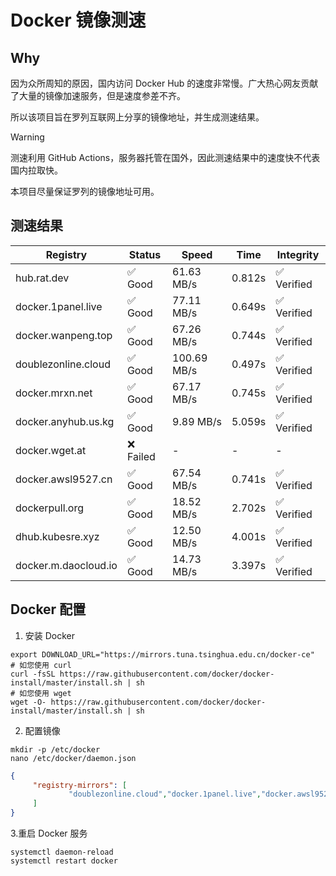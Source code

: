 # Docker 镜像测速

## Why

因为众所周知的原因，国内访问 Docker Hub 的速度非常慢。广大热心网友贡献了大量的镜像加速服务，但是速度参差不齐。


所以该项目旨在罗列互联网上分享的镜像地址，并生成测速结果。

> [!WARNING]
> 测速利用 GitHub Actions，服务器托管在国外，因此测速结果中的速度快不代表国内拉取快。
>

本项目尽量保证罗列的镜像地址可用。

## 测速结果

| Registry | Status | Speed | Time | Integrity |
|----------|--------|-------|------|-----------|
| hub.rat.dev | ✅ Good | 61.63 MB/s | 0.812s | ✅ Verified |
| docker.1panel.live | ✅ Good | 77.11 MB/s | 0.649s | ✅ Verified |
| docker.wanpeng.top | ✅ Good | 67.26 MB/s | 0.744s | ✅ Verified |
| doublezonline.cloud | ✅ Good | 100.69 MB/s | 0.497s | ✅ Verified |
| docker.mrxn.net | ✅ Good | 67.17 MB/s | 0.745s | ✅ Verified |
| docker.anyhub.us.kg | ✅ Good | 9.89 MB/s | 5.059s | ✅ Verified |
| docker.wget.at | ❌ Failed | - | - | - |
| docker.awsl9527.cn | ✅ Good | 67.54 MB/s | 0.741s | ✅ Verified |
| dockerpull.org | ✅ Good | 18.52 MB/s | 2.702s | ✅ Verified |
| dhub.kubesre.xyz | ✅ Good | 12.50 MB/s | 4.001s | ✅ Verified |
| docker.m.daocloud.io | ✅ Good | 14.73 MB/s | 3.397s | ✅ Verified |

## Docker 配置

1. 安装 Docker
```shell
export DOWNLOAD_URL="https://mirrors.tuna.tsinghua.edu.cn/docker-ce"
# 如您使用 curl
curl -fsSL https://raw.githubusercontent.com/docker/docker-install/master/install.sh | sh
# 如您使用 wget
wget -O- https://raw.githubusercontent.com/docker/docker-install/master/install.sh | sh
```

2. 配置镜像

```shell
mkdir -p /etc/docker
nano /etc/docker/daemon.json
```

```json
{
     "registry-mirrors": [
             "doublezonline.cloud","docker.1panel.live","docker.awsl9527.cn"
     ]
}
```

 3.重启 Docker 服务
```shell
systemctl daemon-reload
systemctl restart docker
```
